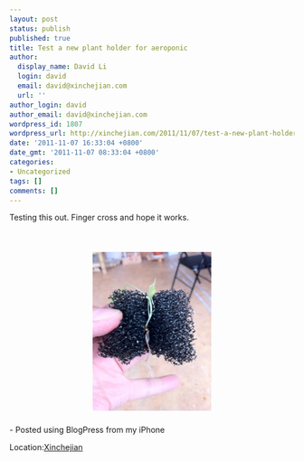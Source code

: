 ```yaml
---
layout: post
status: publish
published: true
title: Test a new plant holder for aeroponic
author:
  display_name: David Li
  login: david
  email: david@xinchejian.com
  url: ''
author_login: david
author_email: david@xinchejian.com
wordpress_id: 1807
wordpress_url: http://xinchejian.com/2011/11/07/test-a-new-plant-holder-for-aeroponic/
date: '2011-11-07 16:33:04 +0800'
date_gmt: '2011-11-07 08:33:04 +0800'
categories:
- Uncategorized
tags: []
comments: []
---
```

<p>Testing this out. Finger cross and hope it works.<br />
<br /><br /><center><a href='/uploads/2011/11/E2280DD2-E9D7-4FEB-8743-10F699AA48AC2.jpg'><img src='/uploads/2011/11/E2280DD2-E9D7-4FEB-8743-10F699AA48AC2.jpg' border='0' width='210' height='281' style='margin:5px'></a></center><br />- Posted using BlogPress from my iPhone<br />
<p class='blogpress_location'>Location:<a href='http://maps.google.com/maps?q=Xinchejian%20&z=10'>Xinchejian </a></p></p>
